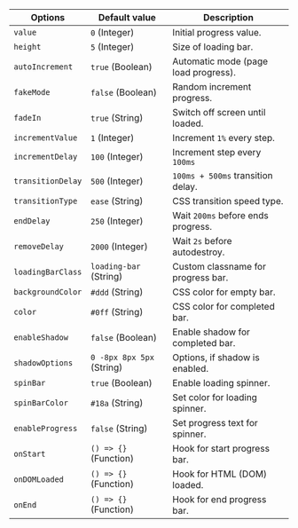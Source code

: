 | Options           | Default value             | Description                          |
| ----------------- | ------------------------- | ------------------------------------ |
| `value`           | `0` (Integer)             | Initial progress value.              |
| `height`          | `5` (Integer)             | Size of loading bar.                 |
| `autoIncrement`   | `true` (Boolean)          | Automatic mode (page load progress). |
| `fakeMode`        | `false` (Boolean)         | Random increment progress.           |
| `fadeIn`          | `true` (String)           | Switch off screen until loaded.      |
| `incrementValue`  | `1` (Integer)             | Increment `1%` every step.           |
| `incrementDelay`  | `100` (Integer)           | Increment step every `100ms`         |
| `transitionDelay` | `500` (Integer)           | `100ms + 500ms` transition delay.    |
| `transitionType`  | `ease` (String)           | CSS transition speed type.           |
| `endDelay`        | `250` (Integer)           | Wait `200ms` before ends progress.   |
| `removeDelay`     | `2000` (Integer)          | Wait `2s` before autodestroy.        |
| `loadingBarClass` | `loading-bar` (String)    | Custom classname for progress bar.   |
| `backgroundColor` | `#ddd` (String)           | CSS color for empty bar.             |
| `color`           | `#0ff` (String)           | CSS color for completed bar.         |
| `enableShadow`    | `false` (Boolean)         | Enable shadow for completed bar.     |
| `shadowOptions`   | `0 -8px 8px 5px` (String) | Options, if shadow is enabled.       |
| `spinBar`         | `true` (Boolean)          | Enable loading spinner.              |
| `spinBarColor`    | `#18a` (String)           | Set color for loading spinner.       |
| `enableProgress`  | `false` (String)          | Set progress text for spinner.       |
| `onStart`         | `() => {}` (Function)     | Hook for start progress bar.         |
| `onDOMLoaded`     | `() => {}` (Function)     | Hook for HTML (DOM) loaded.          |
| `onEnd`           | `() => {}` (Function)     | Hook for end progress bar.           |
